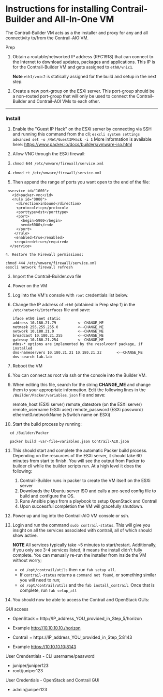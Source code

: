 # Instructions for installing Contrail-Builder and All-In-One VM
The Contrail-Builder VM acts as a the installer and proxy for any and all
connectivity to/from the Contrail-AIO VM.

Prep
1.  Obtain a routable/networked IP address (RFC1918) that can connect to the Internet to
    download updates, packages and applications.  This IP is for the Contrail-Builder VM
    and gets assigned to `eth0/vnic1`.

    **Note** `eth1/vnic2` is statically assigned for the build and setup in the
    next step.

2.  Create a new port-group on the ESXi server.  This port-group should be a
    non-routed port-group that will only be used to connect the Contrail-Builder and
    Contrail-AOI VMs to each other.
***


### Install
1.  Enable the "Guest IP Hack" on the ESXi server by connecting via SSH and running
    this command from the cli;
    `esxcli system settings advanced set -o /Net/GuestIPHack -i 1`
    More information is available here:
    https://www.packer.io/docs/builders/vmware-iso.html

2.  Allow VNC through the ESXi firewall:

  1. `chmod 644 /etc/vmware/firewall/service.xml`

  2. `chmod +t /etc/vmware/firewall/service.xml`

  3. Then append the range of ports you want open to the end of the file:
>
```
 <service id="1000">
   <id>packer-vnc</id>
   <rule id="0000">
     <direction>inbound</direction>
     <protocol>tcp</protocol>
     <porttype>dst</porttype>
     <port>
       <begin>5900</begin>
       <end>6000</end>
     </port>
    </rule>
    <enabled>true</enabled>
    <required>true</required>
  </service>
```

    4. Restore the Firewall permissions:
>
```
chmod 444 /etc/vmware/firewall/service.xml
esxcli network firewall refresh   
```

3.  Import the Contrail-Builder.ova file

4.  Power on the VM

5.  Log into the VM's console with `root` credentials list below.

6.  Change the IP address of `eth0` (obtained in Prep step 1) in the
    `/etc/network/interfaces` file and save:

        iface eth0 inet static
        address 10.180.21.79          <--CHANGE_ME
        netmask 255.255.255.0         <--CHANGE_ME
        network 10.180.21.0           <--CHANGE_ME
        broadcast 10.180.21.255       <--CHANGE_ME
        gateway 10.180.21.254         <--CHANGE_ME
        #dns-* options are implemented by the resolvconf package, if installed
        dns-nameservers 10.180.21.21 10.180.21.22       <--CHANGE_ME
        dns-search lab.lab

7.  Reboot the VM

8.  You can connect as root via ssh or the console into the Builder VM.

9.  When editing this file, search for the string **CHANGE_ME** and change them
to your appropriate information.  Edit the following lines in the
`/Builder/Packer/variables.json` file and save:

      remote_host (ESXi server)
      remote_datestore (on the ESXi server)
      remote_username (ESXi user)
      remote_password (ESXi password)
      ethernet0.networkName (vSwitch name on ESXi)

10.    Start the build process by running:

      cd /Builder/Packer

      packer build -var-file=variables.json Contrail-AIO.json

11.  This should start and complete the automatic Packer build process.  Depending
      on the resources of the ESXi server, it should take 60 minutes from
      start to finish.  You will see the output from Packer to builder cli while the
      builder scripts run.  At a high level it does the following:
      1.  Contrail-Builder runs in packer to create the VM itself on the ESXi server
      2.  Downloads the Ubuntu server ISO and calls a pre-seed config file to
      build and configure the OS.
      3.  Runs Ansible plays from a playbook to setup OpenStack and Contrail
      4.  Upon successful completion the VM will gracefully shutdown.

12.  Power up and log into the Contrail-AIO VM console or ssh.
13.  Login and run the command `sudo contrail-status`.  This will give you insight
     on all the services associated with contrail, all of which should show active.

     **NOTE** All services typically take ~5 minutes to start/restart.
     Additionally, if you only see 3-4 services listed, it means the install
     didn't fully complete.  You can manually re-run the installer from
     inside the VM without worry;

     * `cd /opt/contrail/utils` then run `fab setup_all`.
     * If `contrail-status` returns a `command not found`, or something similar
     you will need to run;
     * `cd /opt/contrail/utils` and the `fab install_contrail`.  Once that is complete,
     run `fab setup_all`

14.  You should now be able to access the Contrail and OpenStack GUIs:

GUI access
* OpenStack = http://IP_address_YOU_provided_in_Step_5/horizon
* Example http://10.10.10.10./horizon

* Contrail = https://IP_address_YOU_provided_in_Step_5:8143
* Example https://10.10.10.10:8143

User Crendentials - CLI  username/password
* juniper/juniper123
* root/juniper123

User Credentials - OpenStack and Contrail GUI
* admin/juniper123
